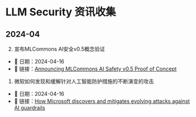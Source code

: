 # LLM Security 资讯收集

## 2024-04

2. 宣布MLCommons AI安全v0.5概念验证

- 📅 日期：2024-04-16
- 🔗 链接：[Announcing MLCommons AI Safety v0.5 Proof of Concept](https://mlcommons.org/2024/04/mlc-aisafety-v0-5-poc/)

1. 微软如何发现和缓解针对人工智能防护措施的不断演变的攻击

- 📅 日期：2024-04-16
- 🔗 链接：[How Microsoft discovers and mitigates evolving attacks against AI guardrails](https://www.microsoft.com/en-us/security/blog/2024/04/11/how-microsoft-discovers-and-mitigates-evolving-attacks-against-ai-guardrails/)

